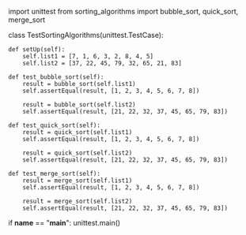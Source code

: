 import unittest
from sorting_algorithms import bubble_sort, quick_sort, merge_sort 

class TestSortingAlgorithms(unittest.TestCase):

    def setUp(self):
        self.list1 = [7, 1, 6, 3, 2, 8, 4, 5]
        self.list2 = [37, 22, 45, 79, 32, 65, 21, 83]

    def test_bubble_sort(self):
        result = bubble_sort(self.list1)
        self.assertEqual(result, [1, 2, 3, 4, 5, 6, 7, 8])

        result = bubble_sort(self.list2)
        self.assertEqual(result, [21, 22, 32, 37, 45, 65, 79, 83])

    def test_quick_sort(self):
        result = quick_sort(self.list1)
        self.assertEqual(result, [1, 2, 3, 4, 5, 6, 7, 8])

        result = quick_sort(self.list2)
        self.assertEqual(result, [21, 22, 32, 37, 45, 65, 79, 83])

    def test_merge_sort(self):
        result = merge_sort(self.list1)
        self.assertEqual(result, [1, 2, 3, 4, 5, 6, 7, 8])

        result = merge_sort(self.list2)
        self.assertEqual(result, [21, 22, 32, 37, 45, 65, 79, 83])

if __name__ == "__main__":
    unittest.main()